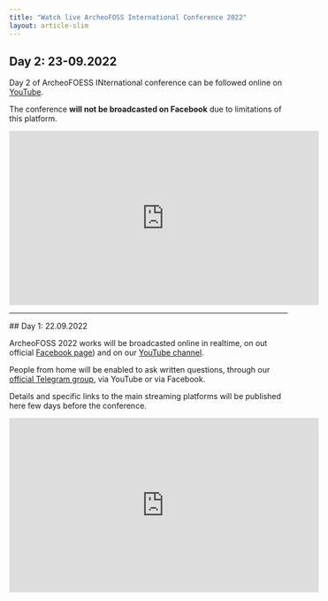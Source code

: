 ```yaml
---
title: "Watch live ArcheoFOSS International Conference 2022"
layout: article-slim
---
```


## Day 2: 23-09.2022

Day 2 of ArcheoFOESS INternational conference can be followed online on [YouTube](https://youtu.be/FoOjT2wXybM).

The conference **will not be broadcasted on Facebook** due to limitations of this platform.


<iframe width="560" height="315" src="https://www.youtube.com/embed/FoOjT2wXybM" title="YouTube video player" frameborder="0" allow="accelerometer; autoplay; clipboard-write; encrypted-media; gyroscope; picture-in-picture" allowfullscreen></iframe>

---


## Day 1: 22.09.2022

ArcheoFOSS 2022 works will be broadcasted online in realtime, on out official [Facebook page](https://www.facebook.com/archeofoss/videos/2331494287003429)) and on our [YouTube channel](https://www.youtube.com/watch?v=3XF2z0QDdeQ).

People from home will be enabled to ask written questions, through our [official Telegram group](https://t.me/ArcheoFOSS), via YouTube or via Facebook. 

Details and specific links to the main streaming platforms will be published here few days before the conference.


<iframe width="560" height="315" src="https://www.youtube.com/embed/3XF2z0QDdeQ" title="YouTube video player" frameborder="0" allow="accelerometer; autoplay; clipboard-write; encrypted-media; gyroscope; picture-in-picture" allowfullscreen></iframe>